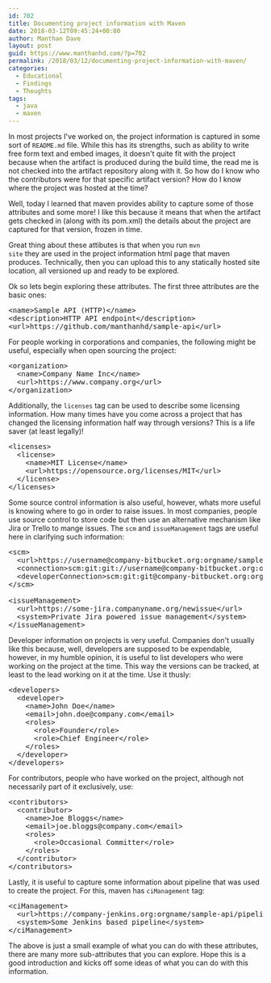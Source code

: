 ```yaml
---
id: 702
title: Documenting project information with Maven
date: 2018-03-12T09:45:24+00:00
author: Manthan Dave
layout: post
guid: https://www.manthanhd.com/?p=702
permalink: /2018/03/12/documenting-project-information-with-maven/
categories:
  - Educational
  - Findings
  - Thoughts
tags:
  - java
  - maven
---
```

In most projects I've worked on, the project information is captured in some sort of `README.md` file. While this has its strengths, such as ability to write free form text and embed images, it doesn't quite fit with the project because when the artifact is produced during the build time, the read me is not checked into the artifact repository along with it. So how do I know who the contributors were for that specific artifact version? How do I know where the project was hosted at the time?

Well, today I learned that maven provides ability to capture some of those attributes and some more! I like this because it means that when the artifact gets checked in (along with its pom.xml) the details about the project are captured for that version, frozen in time.

Great thing about these attibutes is that when you run <code>mvn site</code> they are used in the project information html page that maven produces. Technically, then you can upload this to any statically hosted site location, all versioned up and ready to be explored.

Ok so lets begin exploring these attributes. The first three attributes are the basic ones:
<pre class="lang:xhtml decode:true">&lt;name&gt;Sample API (HTTP)&lt;/name&gt;
&lt;description&gt;HTTP API endpoint&lt;/description&gt;
&lt;url&gt;https://github.com/manthanhd/sample-api&lt;/url&gt;</pre>
For people working in corporations and companies, the following might be useful, especially when open sourcing the project:
<pre class="lang:xhtml decode:true crayon-selected">&lt;organization&gt;
  &lt;name&gt;Company Name Inc&lt;/name&gt;
  &lt;url&gt;https://www.company.org&lt;/url&gt;
&lt;/organization&gt;</pre>
Additionally, the <code>licenses</code> tag can be used to describe some licensing information. How many times have you come across a project that has changed the licensing information half way through versions? This is a life saver (at least legally)!
<pre class="lang:xhtml decode:true ">&lt;licenses&gt;
  &lt;license&gt;
    &lt;name&gt;MIT License&lt;/name&gt;
    &lt;url&gt;https://opensource.org/licenses/MIT&lt;/url&gt;
  &lt;/license&gt;
&lt;/licenses&gt;</pre>
Some source control information is also useful, however, whats more useful is knowing where to go in order to raise issues. In most companies, people use source control to store code but then use an alternative mechanism like Jira or Trello to mange issues. The <code>scm</code> and <code>issueManagement</code> tags are useful here in clarifying such information:
<pre class="lang:xhtml decode:true">&lt;scm&gt;
  &lt;url&gt;https://username@company-bitbucket.org:orgname/sample-api&lt;/url&gt;
  &lt;connection&gt;scm:git:git://username@company-bitbucket.org:orgname/sample-api.git&lt;/connection&gt;
  &lt;developerConnection&gt;scm:git:git@company-bitbucket.org:orgname/sample-api.git&lt;/developerConnection&gt;
&lt;/scm&gt;

&lt;issueManagement&gt;
  &lt;url&gt;https://some-jira.companyname.org/newissue&lt;/url&gt;
  &lt;system&gt;Private Jira powered issue management&lt;/system&gt;
&lt;/issueManagement&gt;</pre>
Developer information on projects is very useful. Companies don't usually like this because, well, developers are supposed to be expendable, however, in my humble opinion, it is useful to list developers who were working on the project at the time. This way the versions can be tracked, at least to the lead working on it at the time. Use it thusly:
<pre class="lang:xhtml decode:true">&lt;developers&gt;
  &lt;developer&gt;
    &lt;name&gt;John Doe&lt;/name&gt;
    &lt;email&gt;john.doe@company.com&lt;/email&gt;
    &lt;roles&gt;
      &lt;role&gt;Founder&lt;/role&gt;
      &lt;role&gt;Chief Engineer&lt;/role&gt;
    &lt;/roles&gt;
  &lt;/developer&gt;
&lt;/developers&gt;</pre>
For contributors, people who have worked on the project, although not necessarily part of it exclusively, use:
<pre class="lang:xhtml decode:true">&lt;contributors&gt;
  &lt;contributor&gt;
    &lt;name&gt;Joe Bloggs&lt;/name&gt;
    &lt;email&gt;joe.bloggs@company.com&lt;/email&gt;
    &lt;roles&gt;
      &lt;role&gt;Occasional Committer&lt;/role&gt;
    &lt;/roles&gt;
  &lt;/contributor&gt;
&lt;/contributors&gt;</pre>
Lastly, it is useful to capture some information about pipeline that was used to create the project. For this, maven has <code>ciManagement</code> tag:
<pre class="lang:xhtml decode:true">&lt;ciManagement&gt;
  &lt;url&gt;https://company-jenkins.org:orgname/sample-api/pipeline&lt;/url&gt;
  &lt;system&gt;Some Jenkins based pipeline&lt;/system&gt;
&lt;/ciManagement&gt;</pre>
The above is just a small example of what you can do with these attributes, there are many more sub-attributes that you can explore. Hope this is a good introduction and kicks off some ideas of what you can do with this information.
